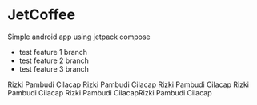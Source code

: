 # JetCoffee

Simple android app using jetpack compose


- test feature 1 branch
- test feature 2 branch
- test feature 3 branch

Rizki Pambudi
Cilacap
Rizki Pambudi
Cilacap
Rizki Pambudi
Cilacap
Rizki Pambudi
Cilacap
Rizki Pambudi
CilacapRizki Pambudi
Cilacap

